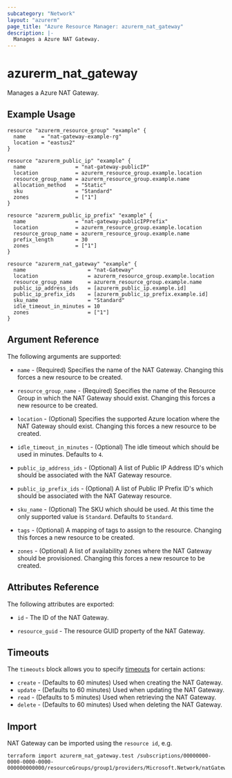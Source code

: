 ```yaml
---
subcategory: "Network"
layout: "azurerm"
page_title: "Azure Resource Manager: azurerm_nat_gateway"
description: |-
  Manages a Azure NAT Gateway.
---
```

# azurerm_nat_gateway

Manages a Azure NAT Gateway.

## Example Usage

```hcl
resource "azurerm_resource_group" "example" {
  name     = "nat-gateway-example-rg"
  location = "eastus2"
}

resource "azurerm_public_ip" "example" {
  name                = "nat-gateway-publicIP"
  location            = azurerm_resource_group.example.location
  resource_group_name = azurerm_resource_group.example.name
  allocation_method   = "Static"
  sku                 = "Standard"
  zones               = ["1"]
}

resource "azurerm_public_ip_prefix" "example" {
  name                = "nat-gateway-publicIPPrefix"
  location            = azurerm_resource_group.example.location
  resource_group_name = azurerm_resource_group.example.name
  prefix_length       = 30
  zones               = ["1"]
}

resource "azurerm_nat_gateway" "example" {
  name                    = "nat-Gateway"
  location                = azurerm_resource_group.example.location
  resource_group_name     = azurerm_resource_group.example.name
  public_ip_address_ids   = [azurerm_public_ip.example.id]
  public_ip_prefix_ids    = [azurerm_public_ip_prefix.example.id]
  sku_name                = "Standard"
  idle_timeout_in_minutes = 10
  zones                   = ["1"]
}
```

## Argument Reference

The following arguments are supported:

* `name` - (Required) Specifies the name of the NAT Gateway. Changing this forces a new resource to be created.

* `resource_group_name` - (Required) Specifies the name of the Resource Group in which the NAT Gateway should exist. Changing this forces a new resource to be created.

* `location` - (Optional) Specifies the supported Azure location where the NAT Gateway should exist. Changing this forces a new resource to be created.

* `idle_timeout_in_minutes` - (Optional) The idle timeout which should be used in minutes. Defaults to `4`.

* `public_ip_address_ids` - (Optional) A list of Public IP Address ID's which should be associated with the NAT Gateway resource.

* `public_ip_prefix_ids` - (Optional) A list of Public IP Prefix ID's which should be associated with the NAT Gateway resource.

* `sku_name` - (Optional) The SKU which should be used. At this time the only supported value is `Standard`. Defaults to `Standard`.

* `tags` - (Optional) A mapping of tags to assign to the resource. Changing this forces a new resource to be created.

* `zones` - (Optional) A list of availability zones where the NAT Gateway should be provisioned. Changing this forces a new resource to be created.

## Attributes Reference

The following attributes are exported:

* `id` - The ID of the NAT Gateway.

* `resource_guid` - The resource GUID property of the NAT Gateway.

## Timeouts

The `timeouts` block allows you to specify [timeouts](https://www.terraform.io/docs/configuration/resources.html#timeouts) for certain actions:

* `create` - (Defaults to 60 minutes) Used when creating the NAT Gateway.
* `update` - (Defaults to 60 minutes) Used when updating the NAT Gateway.
* `read` - (Defaults to 5 minutes) Used when retrieving the NAT Gateway.
* `delete` - (Defaults to 60 minutes) Used when deleting the NAT Gateway.

## Import

NAT Gateway can be imported using the `resource id`, e.g.

```shell
terraform import azurerm_nat_gateway.test /subscriptions/00000000-0000-0000-0000-000000000000/resourceGroups/group1/providers/Microsoft.Network/natGateways/gateway1
```
